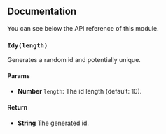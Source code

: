 ## Documentation

You can see below the API reference of this module.

### `Idy(length)`
Generates a random id and potentially unique.

#### Params
- **Number** `length`: The id length (default: 10).

#### Return
- **String** The generated id.

